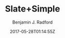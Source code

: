 ---
title: "Slate+Simple"
github: https://github.com/benradford/Slate-and-Simple-Jekyll-Theme
demo: https://benradford.github.io
author: Benjamin J. Radford

ssg:
  - Jekyll
cms:
  - No Cms
date: 2017-05-28T01:14:55Z
github_branch: master
description: "A sleek Jekyll theme for blogs with clean typography and post featured images."
stale: false
---